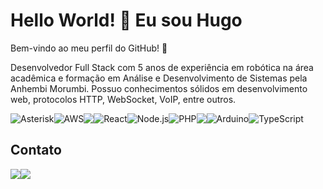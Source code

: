 # Hello World! 👋 Eu sou Hugo

Bem-vindo ao meu perfil do GitHub! 🚀

Desenvolvedor Full Stack com 5 anos de experiência em robótica na área acadêmica e formação em Análise e Desenvolvimento de Sistemas pela Anhembi Morumbi. Possuo conhecimentos sólidos em desenvolvimento web, protocolos HTTP, WebSocket, VoIP, entre outros.

<div style="display: flex; flex-wrap: wrap;">
  <img src="https://img.shields.io/badge/Asterisk-3CCF00?style=flat&logo=asterisk&logoColor=white" alt="Asterisk">
  <img src="https://img.shields.io/badge/AWS-232F3E?style=flat&logo=amazonaws&logoColor=white" alt="AWS">
  <img src="https://img.shields.io/badge/Python-3776AB?style=flat&logo=python&logoColor=white">
  <img src="https://img.shields.io/badge/React-61DAFB?style=flat&logo=react&logoColor=white" alt="React">
  <img src="https://img.shields.io/badge/Node.js-43853D?style=flat&logo=node.js&logoColor=white" alt="Node.js">
  <img src="https://img.shields.io/badge/PHP-777BB4?style=flat&logo=php&logoColor=white" alt="PHP">
  <img src="https://img.shields.io/badge/Django-092E20?style=flat&logo=django&logoColor=white">
  <img src="https://img.shields.io/badge/Arduino-00979D?style=flat&logo=arduino&logoColor=white" alt="Arduino">
  <img src="https://img.shields.io/badge/TypeScript-3178C6?style=flat&logo=typescript&logoColor=white" alt="TypeScript">

</div>


## Contato
<div style ="display: flex; flex-wrap:wrap;">
<img src="https://img.shields.io/badge/Email-hugo_amadio%40hotmail.com-FF5500?style=flat&logo=gmail&logoColor=white">
<img src="https://img.shields.io/badge/LinkedIn-hugoamadio-0077B5?style=flat&logo=linkedin&logoColor=white">
</div>
